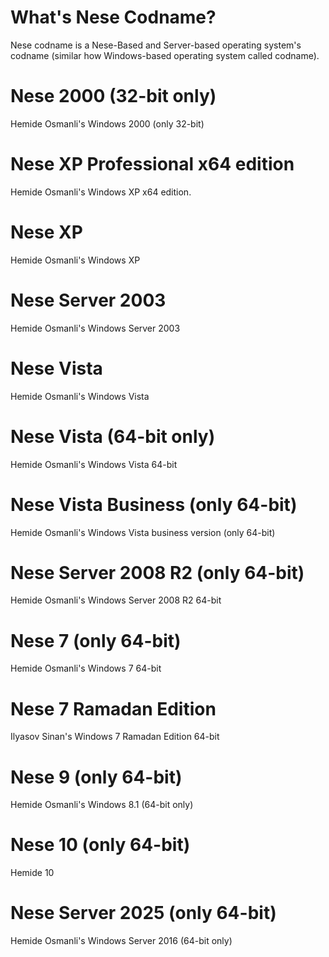 # What's Nese Codname?

Nese codname is a Nese-Based and Server-based operating system's codname (similar how Windows-based operating system called codname).

# Nese 2000 (32-bit only) 

Hemide Osmanli's Windows 2000 (only 32-bit)

# Nese XP Professional x64 edition 

Hemide Osmanli's Windows XP x64 edition.

# Nese XP 

Hemide Osmanli's Windows XP

# Nese Server 2003 

Hemide Osmanli's Windows Server 2003

# Nese Vista 

Hemide Osmanli's Windows Vista 

# Nese Vista (64-bit only) 

Hemide Osmanli's Windows Vista 64-bit

# Nese Vista Business (only 64-bit) 

Hemide Osmanli's Windows Vista business version (only 64-bit)

# Nese Server 2008 R2 (only 64-bit) 

Hemide Osmanli's Windows Server 2008 R2 64-bit

# Nese 7 (only 64-bit) 

Hemide Osmanli's Windows 7 64-bit

# Nese 7 Ramadan Edition 

Ilyasov Sinan's Windows 7 Ramadan Edition 64-bit

# Nese 9 (only 64-bit) 

Hemide Osmanli's Windows 8.1 (64-bit only)

# Nese 10 (only 64-bit) 

Hemide 10

# Nese Server 2025 (only 64-bit) 

Hemide Osmanli's Windows Server 2016 (64-bit only)
